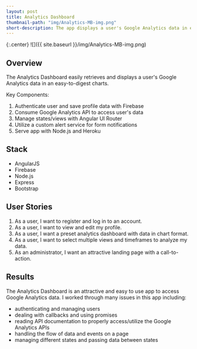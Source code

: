 ```yaml
---
layout: post
title: Analytics Dashboard
thumbnail-path: "img/Analytics-MB-img.png"
short-description: The app displays a user's Google Analytics data in easy to understand charts
---
```


{:.center}
![]({{ site.baseurl }}/img/Analytics-MB-img.png)

## Overview

The Analytics Dashboard easily retrieves and displays a user's Google Analytics data in an easy-to-digest charts.

Key Components:
<ol>  
  <li>Authenticate user and save profile data with Firebase</li>
  <li>Consume Google Analytics API to access user's data</li>
  <li>Manage states/views with Angular UI Router</li>
  <li>Utilize a custom alert service for form notifications</li>
  <li>Serve app with Node.js and Heroku</li>
</ol>

## Stack

<ul>
  <li>AngularJS</li>
  <li>Firebase</li>
  <li>Node.js</li>
  <li>Express</li>
  <li>Bootstrap</li>
</ul>

## User Stories

<ol>
  <li>As a user, I want to register and log in to an account.</li>
  <li>As a user, I want to view and edit my profile.</li>
  <li>As a user, I want a preset analytics dashboard with data in chart format.</li>
  <li>As a user, I want to select multiple views and timeframes to analyze my data.</li>
  <li>As an administrator, I want an attractive landing page with a call-to-action.</li>
</ol>

## Results

The Analytics Dashboard is an attractive and easy to use app to access Google Analytics data. I worked through many issues in this app including:
<ul>
<li>authenticating and managing users</li>
<li>dealing with callbacks and using promises</li>
<li>reading API documentation to properly access/utilize the Google Analytics APIs</li>
<li>handling the flow of data and events on a page</li>
<li>managing different states and passing data between states</li>
</ul>
